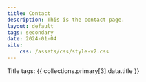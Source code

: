 ```yaml
---
title: Contact
description: This is the contact page.
layout: default
tags: secondary
date: 2024-01-04
site:
    css: /assets/css/style-v2.css
---
```

Title tags: {{ collections.primary[3].data.title }}